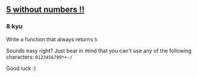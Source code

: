 <h2><a href=https://www.codewars.com/kata/59441520102eaa25260000bf/train/csharp target="_blank">5 without numbers !!</a></h2><h3>8 kyu</h3><p>Write a function that always returns <code>5</code></p><p>Sounds easy right? Just bear in mind that you can't use any of the following characters: <code>0123456789*+-/</code></p><p>Good luck :)</p>